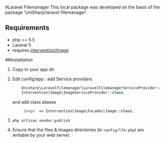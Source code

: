 #Laravel Filemanager
This local package was developed on the basis of the package 'UniSharp/laravel-filemanager'.

## Requirements

 * php >= 5.5
 * Laravel 5
 * requires [intervention/image](https://github.com/Intervention/image)

##Installation

1. Copy to your app dir.
2. Edit config/app :
    add Service providers
    ```php
        Unisharp\Laravelfilemanager\LaravelFilemanagerServiceProvider::class,
        Intervention\Image\ImageServiceProvider::class,
    ```
    and add class aliases

    ```php
        'Image' => Intervention\Image\Facades\Image::class,
    ```
3. `php artisan vendor:publish`
4. Ensure that the files & images directories (in `config/lfm.php`) are writable by your web server.